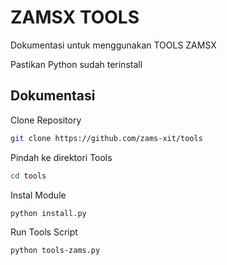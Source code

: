 
# ZAMSX TOOLS

Dokumentasi untuk menggunakan TOOLS ZAMSX

Pastikan Python sudah terinstall


## Dokumentasi

Clone Repository

```bash
git clone https://github.com/zams-xit/tools
```

Pindah ke direktori Tools 

```bash
cd tools
```

Instal Module

```bash
python install.py
```

Run Tools Script

```bash
python tools-zams.py
```

